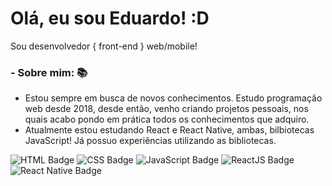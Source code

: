 # Olá, eu sou Eduardo! :D
Sou desenvolvedor { front-end } web/mobile!

### - Sobre mim: 📚
- Estou sempre em busca de novos conhecimentos. Estudo programação web desde 2018, desde então, venho criando projetos pessoais, nos quais acabo pondo em prática todos os conhecimentos que adquiro.
- Atualmente estou estudando React e React Native, ambas, bilbiotecas JavaScript! Já possuo experiências utilizando as bibliotecas.

![HTML Badge](https://img.shields.io/badge/-HTML-orange)
![CSS Badge](https://img.shields.io/badge/-CSS-blue)
![JavaScript Badge](https://img.shields.io/badge/-JavaScript-yellow)
![ReactJS Badge](https://img.shields.io/badge/-ReactJS-blue)
![React Native Badge](https://img.shields.io/badge/-React%20Native-purple)
